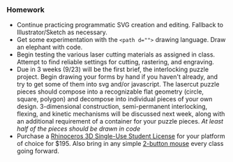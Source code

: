 ### Homework

- Continue practicing programmatic SVG creation and editing. Fallback to Illustrator/Sketch as necessary.
- Get some experimentation with the `<path d="">` drawing language. Draw an elephant with code.
- Begin testing the various laser cutting materials as assigned in class. Attempt to find reliable settings for cutting, rastering, and engraving.
- Due in 3 weeks (9/23) will be the first brief, the interlocking puzzle project. Begin drawing your forms by hand if you haven't already, and try to get some of them into svg and/or javascript. The lasercut puzzle pieces should compose into a recognizable flat geometry (circle, square, polygon) and decompose into individual pieces of your own design. 3-dimensional construction, semi-permanent interlocking, flexing, and kinetic mechanisms will be discussed next week, along with an additional requirement of a container for your puzzle pieces. *At least half of the pieces should be drawn in code*
- Purchase a [Rhinoceros 3D Single-Use Student License](https://www.rhino3d.com/store?audience=Educational) for your platform of choice for $195. Also bring in any simple [2-button mouse](https://www.amazon.com/Logitech-Wireless-Mouse-M185-910-002225/dp/B004YAVF8I/ref=sr_1_9?ie=UTF8&qid=1504281935&sr=8-9&keywords=mouse) every class going forward.
